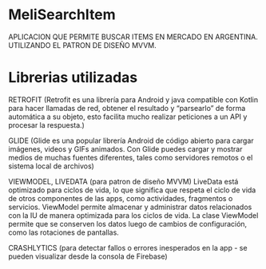 # MeliSearchItem
APLICACION QUE PERMITE BUSCAR ITEMS EN MERCADO EN ARGENTINA.
UTILIZANDO EL PATRON DE DISEÑO MVVM.

# Librerias utilizadas
RETROFIT 
(Retrofit es una librería para Android y java compatible con Kotlin para hacer llamadas de red, obtener el resultado y “parsearlo” de forma automática a su objeto, esto facilita mucho realizar peticiones a un API y procesar la respuesta.)

GLIDE 
(Glide es una popular librería Android de código abierto para cargar imágenes, videos y GIFs animados. Con Glide puedes cargar y mostrar medios de muchas fuentes diferentes, tales como servidores remotos o el sistema local de archivos)

VIEWMODEL, LIVEDATA
(para patron de diseño MVVM) 
LiveData está optimizado para ciclos de vida, lo que significa que respeta el ciclo de vida de otros componentes de las apps, como actividades, fragmentos o servicios.
ViewModel permite almacenar y administrar datos relacionados con la IU de manera optimizada para los ciclos de vida. La clase ViewModel permite que se conserven los datos luego de cambios de configuración, como las rotaciones de pantallas.

CRASHLYTICS
(para detectar fallos o errores inesperados en la app - se pueden visualizar desde la consola de Firebase)

